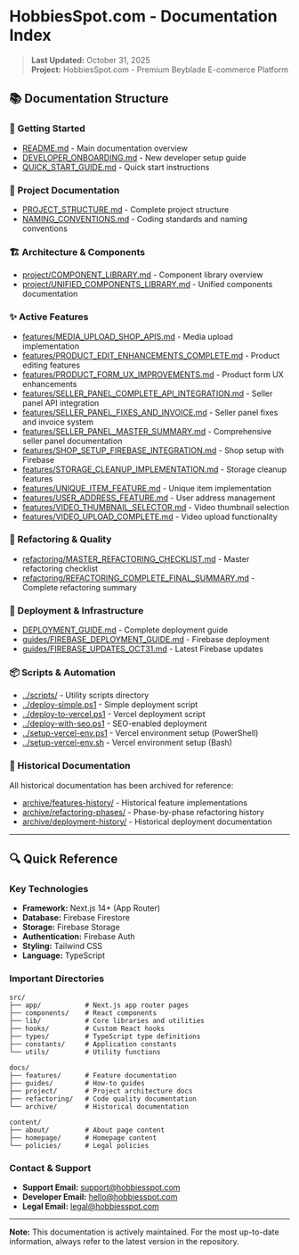 # HobbiesSpot.com - Documentation Index

> **Last Updated:** October 31, 2025  
> **Project:** HobbiesSpot.com - Premium Beyblade E-commerce Platform

## 📚 Documentation Structure

### 🚀 Getting Started

- [README.md](README.md) - Main documentation overview
- [DEVELOPER_ONBOARDING.md](../DEVELOPER_ONBOARDING.md) - New developer setup guide
- [QUICK_START_GUIDE.md](../QUICK_START_GUIDE.md) - Quick start instructions

### 📖 Project Documentation

- [PROJECT_STRUCTURE.md](../PROJECT_STRUCTURE.md) - Complete project structure
- [NAMING_CONVENTIONS.md](../NAMING_CONVENTIONS.md) - Coding standards and naming conventions

### 🏗️ Architecture & Components

- [project/COMPONENT_LIBRARY.md](project/COMPONENT_LIBRARY.md) - Component library overview
- [project/UNIFIED_COMPONENTS_LIBRARY.md](project/UNIFIED_COMPONENTS_LIBRARY.md) - Unified components documentation

### ✨ Active Features

- [features/MEDIA_UPLOAD_SHOP_APIS.md](features/MEDIA_UPLOAD_SHOP_APIS.md) - Media upload implementation
- [features/PRODUCT_EDIT_ENHANCEMENTS_COMPLETE.md](features/PRODUCT_EDIT_ENHANCEMENTS_COMPLETE.md) - Product editing features
- [features/PRODUCT_FORM_UX_IMPROVEMENTS.md](features/PRODUCT_FORM_UX_IMPROVEMENTS.md) - Product form UX enhancements
- [features/SELLER_PANEL_COMPLETE_API_INTEGRATION.md](features/SELLER_PANEL_COMPLETE_API_INTEGRATION.md) - Seller panel API integration
- [features/SELLER_PANEL_FIXES_AND_INVOICE.md](features/SELLER_PANEL_FIXES_AND_INVOICE.md) - Seller panel fixes and invoice system
- [features/SELLER_PANEL_MASTER_SUMMARY.md](features/SELLER_PANEL_MASTER_SUMMARY.md) - Comprehensive seller panel documentation
- [features/SHOP_SETUP_FIREBASE_INTEGRATION.md](features/SHOP_SETUP_FIREBASE_INTEGRATION.md) - Shop setup with Firebase
- [features/STORAGE_CLEANUP_IMPLEMENTATION.md](features/STORAGE_CLEANUP_IMPLEMENTATION.md) - Storage cleanup features
- [features/UNIQUE_ITEM_FEATURE.md](features/UNIQUE_ITEM_FEATURE.md) - Unique item implementation
- [features/USER_ADDRESS_FEATURE.md](features/USER_ADDRESS_FEATURE.md) - User address management
- [features/VIDEO_THUMBNAIL_SELECTOR.md](features/VIDEO_THUMBNAIL_SELECTOR.md) - Video thumbnail selection
- [features/VIDEO_UPLOAD_COMPLETE.md](features/VIDEO_UPLOAD_COMPLETE.md) - Video upload functionality

### 🔧 Refactoring & Quality

- [refactoring/MASTER_REFACTORING_CHECKLIST.md](refactoring/MASTER_REFACTORING_CHECKLIST.md) - Master refactoring checklist
- [refactoring/REFACTORING_COMPLETE_FINAL_SUMMARY.md](refactoring/REFACTORING_COMPLETE_FINAL_SUMMARY.md) - Complete refactoring summary

### 🚀 Deployment & Infrastructure

- [DEPLOYMENT_GUIDE.md](../DEPLOYMENT_GUIDE.md) - Complete deployment guide
- [guides/FIREBASE_DEPLOYMENT_GUIDE.md](guides/FIREBASE_DEPLOYMENT_GUIDE.md) - Firebase deployment
- [guides/FIREBASE_UPDATES_OCT31.md](guides/FIREBASE_UPDATES_OCT31.md) - Latest Firebase updates

### 📦 Scripts & Automation

- [../scripts/](../scripts/) - Utility scripts directory
- [../deploy-simple.ps1](../deploy-simple.ps1) - Simple deployment script
- [../deploy-to-vercel.ps1](../deploy-to-vercel.ps1) - Vercel deployment script
- [../deploy-with-seo.ps1](../deploy-with-seo.ps1) - SEO-enabled deployment
- [../setup-vercel-env.ps1](../setup-vercel-env.ps1) - Vercel environment setup (PowerShell)
- [../setup-vercel-env.sh](../setup-vercel-env.sh) - Vercel environment setup (Bash)

### 📜 Historical Documentation

All historical documentation has been archived for reference:

- [archive/features-history/](archive/features-history/) - Historical feature implementations
- [archive/refactoring-phases/](archive/refactoring-phases/) - Phase-by-phase refactoring history
- [archive/deployment-history/](archive/deployment-history/) - Historical deployment documentation

---

## 🔍 Quick Reference

### Key Technologies

- **Framework:** Next.js 14+ (App Router)
- **Database:** Firebase Firestore
- **Storage:** Firebase Storage
- **Authentication:** Firebase Auth
- **Styling:** Tailwind CSS
- **Language:** TypeScript

### Important Directories

```
src/
├── app/           # Next.js app router pages
├── components/    # React components
├── lib/           # Core libraries and utilities
├── hooks/         # Custom React hooks
├── types/         # TypeScript type definitions
├── constants/     # Application constants
└── utils/         # Utility functions

docs/
├── features/      # Feature documentation
├── guides/        # How-to guides
├── project/       # Project architecture docs
├── refactoring/   # Code quality documentation
└── archive/       # Historical documentation

content/
├── about/         # About page content
├── homepage/      # Homepage content
└── policies/      # Legal policies
```

### Contact & Support

- **Support Email:** support@hobbiesspot.com
- **Developer Email:** hello@hobbiesspot.com
- **Legal Email:** legal@hobbiesspot.com

---

**Note:** This documentation is actively maintained. For the most up-to-date information, always refer to the latest version in the repository.
